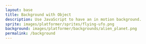 ```yaml
---
layout: base
title: Background with Object
description: Use JavaScript to have an in motion background.
sprite: images/platformer/sprites/flying-ufo.png
background: images/platformer/backgrounds/alien_planet.png
permalink: /background
---
```


<canvas id="world"></canvas>

<script>
  const canvas = document.getElementById("world");
  const ctx = canvas.getContext('2d');
  const backgroundImg = new Image();
  const spriteImg = new Image();
  backgroundImg.src = 'images/platformer/backgrounds/alien_planet.png';
  spriteImg.src = 'images/platformer/sprites/flying-ufo.png';

  let imagesLoaded = 0;
  backgroundImg.onload = function() {
    imagesLoaded++;
    startGameWorld();
  };
  spriteImg.onload = function() {
    imagesLoaded++;
    startGameWorld();
  };

  function startGameWorld() {
    if (imagesLoaded < 2) return;

    // Creates a template for all GameObjects
    class GameObject {
      constructor(image, width, height, x = 0, y = 0, speedRatio = 0) {
        this.image = image;
        this.width = width;
        this.height = height;
        this.x = x;
        this.y = y;
        this.speedRatio = speedRatio;
        this.speed = GameWorld.gameSpeed * this.speedRatio;
      }
      update() {}
      draw(ctx) {
        ctx.drawImage(this.image, this.x, this.y, this.width, this.height);
      }
    }

    // Makes background a gameObject that overrides both update and draw functions
    class Background extends GameObject {
      constructor(image, gameWorld) {
        // Fill entire canvas
        super(image, gameWorld.width, gameWorld.height, 0, 0, 0.1);
      }
      update() {
        this.x = (this.x - this.speed) % this.width;
      }
      draw(ctx) {
        ctx.drawImage(this.image, this.x, this.y, this.width, this.height);
        ctx.drawImage(this.image, this.x + this.width, this.y, this.width, this.height);
      }
    }

    // Makes player a gameObject that overrides only update
    class Player extends GameObject {
      constructor(image, gameWorld) {
        const width = image.naturalWidth / 2;
        const height = image.naturalHeight / 2;
        const x = (gameWorld.width - width) / 2;
        const y = (gameWorld.height - height) / 2;
        super(image, width, height, x, y);
        this.baseY = y;
        this.baseX = x;
        this.frame = 0;
      }
      update() {
        this.x = this.baseX + Math.sin(this.frame * 3) * 20;
        this.y = this.baseY + Math.sin(this.frame * 0.02) * 20;
        this.frame++;
      }
    }

    // Gameworld for the game
    class GameWorld {
      static gameSpeed = 5;
      constructor(backgroundImg, spriteImg) {
        this.canvas = document.getElementById("world");
        this.ctx = this.canvas.getContext('2d');
        this.width = window.innerWidth;
        this.height = window.innerHeight;
        this.canvas.width = this.width;
        this.canvas.height = this.height;
        this.canvas.style.width = `${this.width}px`;
        this.canvas.style.height = `${this.height}px`;
        this.canvas.style.position = 'absolute';
        this.canvas.style.left = `0px`;
        this.canvas.style.top = `${(window.innerHeight - this.height) / 2}px`;

        this.gameObjects = [
         new Background(backgroundImg, this),
         new Player(spriteImg, this)
        ];
      } // Makes the sidescroller loop
      gameLoop() {
        this.ctx.clearRect(0, 0, this.width, this.height);
        for (const obj of this.gameObjects) {
          obj.update();
          obj.draw(this.ctx);
        }
        requestAnimationFrame(this.gameLoop.bind(this));
      }
      start() {
        this.gameLoop();
      }
    }


    const world = new GameWorld(backgroundImg, spriteImg);
    world.start();
  }
